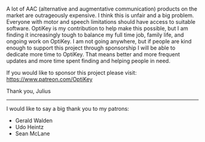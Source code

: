 A lot of AAC (alternative and augmentative communication) products on the market are outrageously expensive. I think this is unfair and a big problem. Everyone with motor and speech limitations should have access to suitable software. OptiKey is my contribution to help make this possible, but I am finding it increasingly tough to balance my full time job, family life, and ongoing work on OptiKey. I am not going anywhere, but if people are kind enough to support this project through sponsorship I will be able to dedicate more time to OptiKey. That means better and more frequent updates and more time spent finding and helping people in need.

If you would like to sponsor this project please visit: https://www.patreon.com/OptiKey

Thank you,
Julius

---

I would like to say a big thank you to my patrons:

* Gerald Walden
* Udo Heintz
* Sean McLane